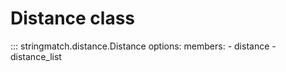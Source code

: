 # Distance class

::: stringmatch.distance.Distance
    options:
        members:
            - distance
            - distance_list
